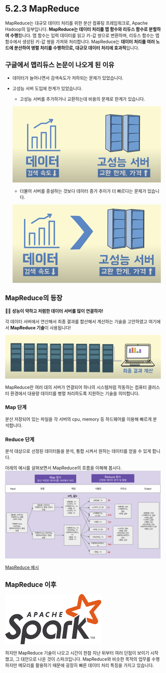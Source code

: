 # 5.2.3 MapReduce

MapReduce는 대규모 데이터 처리를 위한 분산 컴퓨팅 프레임워크로, Apache Hadoop의 일부입니다. **MapReduce는 데이터 처리를 맵 함수와 리듀스 함수로 분할하여 수행**합니다. 맵 함수는 입력 데이터를 읽고 키-값 쌍으로 변환하며, 리듀스 함수는 맵 함수에서 생성된 키-값 쌍을 가져와 처리합니다. MapReduce는 **데이터 처리를 여러 노드에 분산하여 병렬 처리를 수행하므로, 대규모 데이터 처리에 효과적**입니다.

## 구글에서 맵리듀스 논문이 나오게 된 이유

- 데이터가 늘어나면서 검색속도가 저하되는 문제가 있었습니다.
- 고성능 서버 도입에 한계가 있었습니다.
    - 고성능 서버를 추가하거나 교환하는데 비용의 문제로 한계가 있습니다.
    
    ![](images/2.3.0_previous.png)
    
    - 더불어 서버를 증설하는 것보다 데이터 증가 추이가 더 빠르다는 문제가 있습니다.
    
    ![](images/2.3.0_previous2.png)
    

## MapReduce의 등장

💁‍♂️ **성능이 약하고 저렴한 데이터 서버를 많이 연결하자!**

각 데이터 서버에서 연산해서 최종 결과를 합산해서 계산하는 기술을 고안하였고 여기에서 **MapReduce 기술**이 사용됩니다!

![](images/1.2.2_distribution.png)

MapReduce란 여러 대의 서버가 연결되어 하나의 시스템처럼 작동하는 컴퓨터 클러스터 환경에서 대용량 데이터를 병렬 처리하도록 지원하는 기술을 의미합니다.

### Map 단계
분산 저장되어 있는 파일을 각 서버의 cpu, memory 등 하드웨어를 이용해 빠르게 분석합니다.

### Reduce 단계
분석 대상으로 선정된 데이터들을 분석, 통합 시켜서 원하는 데이터를 얻을 수 있게 합니다.

아래의 예시를 살펴보면서 MapReduce의 흐름을 이해해 봅시다.
![](images/2.3.0_map_reduce_example.png)

[MapReduce 예시](https://docs.google.com/presentation/d/1nIMJN3m9n9EEDtTSa_rRYwyAKlNUtQg6KSHTOfAVD_A/edit#slide=id.p)

## MapReduce 이후

![](images/2.3.0_spark_img.png)

하지만 MapReduce 기술이 나오고 시간이 한참 지난 뒤부터 여러 단점이 보이기 시작했고, 그 대안으로 나온 것이 스파크입니다. MapReduce와 비슷한 목적의 업무를 수행하지만 메모리를 활용하기 때문에 굉장히 빠른 데이터 처리 특징을 가지고 있습니다.


<script src="https://utteranc.es/client.js"
        repo="Pseudo-Lab/data-engineering-for-everybody"
        issue-term="pathname"
        label="comments"
        theme="preferred-color-scheme"
        crossorigin="anonymous"
        async>
</script>